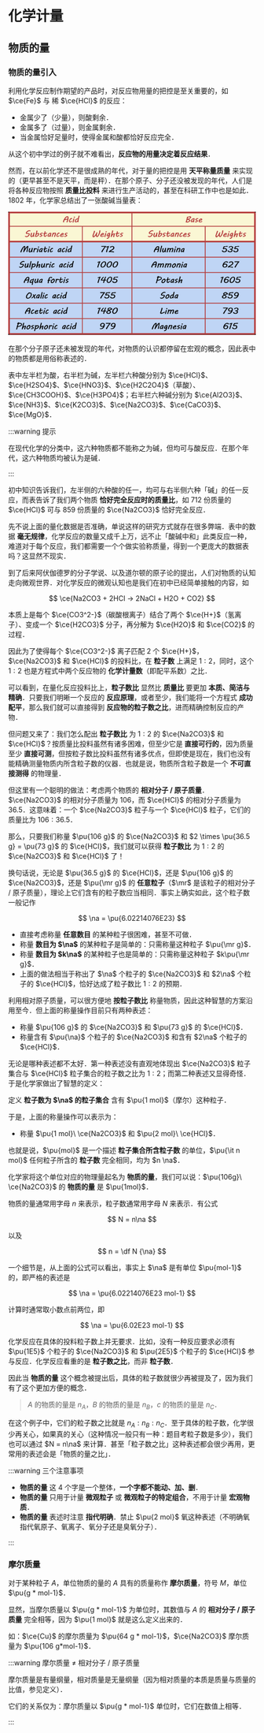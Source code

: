 # 化学计量

## 物质的量

### 物质的量引入

利用化学反应制作期望的产品时，对反应物用量的把控是至关重要的，如 $\ce{Fe}$ 与 稀 $\ce{HCl}$ 的反应：

- 金属少了（少量），则酸剩余．
- 金属多了（过量），则金属剩余．
- 当金属恰好足量时，使得金属和酸都恰好反应完全．

从这个初中学过的例子就不难看出，**反应物的用量决定着反应结果**．

然而，在以前化学还不是很成熟的年代，对于量的把控是用 **天平称量质量** 来实现的（更早甚至不是天平，而是秤）．在那个原子、分子还没被发现的年代，人们是将各种反应物按照 **质量比投料** 来进行生产活动的，甚至在科研工作中也是如此．1802 年，化学家总结出了一张酸碱当量表：

![酸碱当量表](./assets/mol/1.png)

在那个分子原子还未被发现的年代，对物质的认识都停留在宏观的概念，因此表中的物质都是用俗称表述的．

表中左半栏为酸，右半栏为碱，左半栏六种酸分别为 $\ce{HCl}$、$\ce{H2SO4}$、$\ce{HNO3}$、$\ce{H2C2O4}$（草酸）、$\ce{CH3COOH}$、$\ce{H3PO4}$；右半栏六种碱分别为 $\ce{Al2O3}$、$\ce{NH3}$、$\ce{K2CO3}$、$\ce{Na2CO3}$、$\ce{CaCO3}$、$\ce{MgO}$．

:::warning 提示

在现代化学的分类中，这六种物质都不能称之为碱，但均可与酸反应．在那个年代，这六种物质均被认为是碱．

:::

初中知识告诉我们，左半侧的六种酸的任一，均可与右半侧六种「碱」的任一反应，而表告诉了我们两个物质 **恰好完全反应时的质量比**，如 $712$ 份质量的 $\ce{HCl}$ 可与 $859$ 份质量的 $\ce{Na2CO3}$ 恰好完全反应．

先不说上面的量化数据是否准确，单说这样的研究方式就存在很多弊端．表中的数据 **毫无规律**，化学反应的数量又成千上万，远不止「酸碱中和」此类反应一种，难道对于每个反应，我们都需要一个个做实验称质量，得到一个更庞大的数据表吗？这显然不现实．

到了后来阿伏伽德罗的分子学说、以及道尔顿的原子论的提出，人们对物质的认知走向微观世界．对化学反应的微观认知也是我们在初中已经简单接触的内容，如

$$
\ce{Na2CO3 + 2HCl -> 2NaCl + H2O + CO2}
$$

本质上是每个 $\ce{CO3^2-}$（碳酸根离子）结合了两个 $\ce{H+}$（氢离子）、变成一个 $\ce{H2CO3}$ 分子，再分解为 $\ce{H2O}$ 和 $\ce{CO2}$ 的过程．

因此为了使得每个 $\ce{CO3^2-}$ 离子匹配 $2$ 个 $\ce{H+}$，$\ce{Na2CO3}$ 和 $\ce{HCl}$ 的投料比，在 **粒子数** 上满足 $1:2$，同时，这个 $1 : 2$ 也是方程式中两个反应物的 **化学计量数**（即配平系数）之比．

可以看到，在量化反应投料比上，**粒子数比** 显然比 **质量比** 要更加 **本质、简洁与精确**．只要我们明晰一个反应的 **反应原理**，或者至少，我们能将一个方程式 **成功配平**，那么我们就可以直接得到 **反应物的粒子数之比**，进而精确控制反应的产物．

但问题又来了：我们怎么配出 **粒子数比** 为 $1 : 2$ 的 $\ce{Na2CO3}$ 和 $\ce{HCl}$？按质量比投料虽然有诸多困难，但至少它是 **直接可行的**，因为质量至少 **直接可测**，但按粒子数比投料虽然有诸多优点，但即使是现在，我们也没有能精确测量物质内所含粒子数的仪器．也就是说，物质所含粒子数是一个 **不可直接测得** 的物理量．

但这里有一个聪明的做法：考虑两个物质的 **相对分子 / 原子质量**．$\ce{Na2CO3}$ 的相对分子质量为 $106$，而 $\ce{HCl}$ 的相对分子质量为 $36.5$．这意味着：一个 $\ce{Na2CO3}$ 粒子与一个 $\ce{HCl}$ 粒子，它们的质量比为 $106 : 36.5$．

那么，只要我们称量 $\pu{106 g}$ 的 $\ce{Na2CO3}$ 和 $2 \times \pu{36.5 g} = \pu{73 g}$ 的 $\ce{HCl}$，我们就可以获得 **粒子数比** 为 $1 : 2$ 的 $\ce{Na2CO3}$ 和 $\ce{HCl}$ 了！

换句话说，无论是 $\pu{36.5 g}$ 的 $\ce{HCl}$，还是 $\pu{106 g}$ 的 $\ce{Na2CO3}$，还是 $\pu{\mr g}$ 的 **任意粒子**（$\mr$ 是该粒子的相对分子 / 原子质量），理论上它们含有的粒子数应当相同．事实上确实如此，这个粒子数一般记作

$$
\na = \pu{6.02214076E23}
$$

- 直接考虑称量 **任意数目** 的某种粒子很困难，甚至不可做．
- 称量 **数目为 $\na$** 的某种粒子是简单的：只需称量这种粒子 $\pu{\mr g}$．
- 称量 **数目为 $k\na$** 的某种粒子也是简单的：只需称量这种粒子 $k\pu{\mr g}$．
- 上面的做法相当于称出了 $\na$ 个粒子的 $\ce{Na2CO3}$ 和 $2\na$ 个粒子的 $\ce{HCl}$，恰好达成了粒子数比 $1 : 2$ 的预期．

利用相对原子质量，可以很方便地 **按粒子数比** 称量物质，因此这种智慧的方案沿用至今．但上面的称量操作目前只有两种表述：

- 称量 $\pu{106 g}$ 的 $\ce{Na2CO3}$ 和 $\pu{73 g}$ 的 $\ce{HCl}$．
- 称量含有 $\pu{\na}$ 个粒子的 $\ce{Na2CO3}$ 和含有 $2\na$ 个粒子的 $\ce{HCl}$．

无论是哪种表述都不太好．第一种表述没有直观地体现出 $\ce{Na2CO3}$ 粒子集合与 $\ce{HCl}$ 粒子集合的粒子数之比为 $1 : 2$；而第二种表述又显得奇怪．于是化学家做出了智慧的定义：

定义 **粒子数为 $\na$ 的粒子集合** 含有 $\pu{1 mol}$（摩尔）这种粒子．

于是，上面的称量操作可以表示为：

- 称量 $\pu{1 mol}\ \ce{Na2CO3}$ 和 $\pu{2 mol}\ \ce{HCl}$．

也就是说，$\pu{mol}$ 是一个描述 **粒子集合所含粒子数** 的单位，$\pu{\it n mol}$ 任何粒子所含的 **粒子数** 完全相同，均为 $n \na$．

化学家将这个单位对应的物理量起名为 **物质的量**，我们可以说：$\pu{106g}\ \ce{Na2CO3}$ 的 **物质的量** 是 $\pu{1mol}$．

物质的量通常用字母 $n$ 来表示，粒子数通常用字母 $N$ 来表示．有公式

$$
N = n\na
$$

以及

$$
n = \df N {\na}
$$

一个细节是，从上面的公式可以看出，事实上 $\na$ 是有单位 $\pu{mol-1}$ 的，即严格的表述是

$$
\na = \pu{6.02214076E23 mol-1}
$$

计算时通常取小数点前两位，即

$$
\na = \pu{6.02E23 mol-1}
$$

化学反应在具体的投料粒子数上并无要求．比如，没有一种反应要求必须有 $\pu{1E5}$ 个粒子的 $\ce{Na2CO3}$ 和 $\pu{2E5}$ 个粒子的 $\ce{HCl}$ 参与反应．化学反应看重的是 **粒子数之比**，而非 **粒子数**．

因此当 **物质的量** 这个概念被提出后，具体的粒子数就很少再被提及了，因为我们有了这个更加方便的概念．

> $A$ 的物质的量是 $n_A$，$B$ 的物质的量是 $n_B$，$c$ 的物质的量是 $n_C$．

在这个例子中，它们的粒子数之比就是 $n_A: n_B: n_C$．至于具体的粒子数，化学很少再关心，如果真的关心（这种情况一般只有一种：题目考粒子数是多少），我们也可以通过 $N = n\na$ 来计算．甚至「粒子数之比」这种表述都会很少再用，更常用的表述会是「物质的量之比」．

:::warning 三个注意事项

- **物质的量** 这 4 个字是一个整体，**一个字都不能动、加、删**．
- **物质的量** 只用于计量 **微观粒子** 或 **微观粒子的特定组合**，不用于计量 **宏观物质**．
- **物质的量** 表述时注意 **指代明确**．禁止 $\pu{2 mol}$ 氧这种表述（不明确氧指代氧原子、氧离子、氧分子还是臭氧分子）．

:::

### 摩尔质量

对于某种粒子 $A$，单位物质的量的 $A$ 具有的质量称作 **摩尔质量**，符号 $M$，单位 $\pu{g * mol-1}$．

显然，当摩尔质量以 $\pu{g * mol-1}$ 为单位时，其数值与 $A$ 的 **相对分子 / 原子质量** 完全相等，因为 $\pu{1 mol}$ 就是这么定义出来的．

如：$\ce{Cu}$ 的摩尔质量为 $\pu{64 g * mol-1}$，$\ce{Na2CO3}$ 摩尔质量为 $\pu{106 g*mol-1}$．

:::warning 摩尔质量 $\ne$ 相对分子 / 原子质量

摩尔质量是有量纲量，相对质量是无量纲量（因为相对质量的本质是质量与质量的比值，参见定义）．

它们的关系仅为：摩尔质量以 $\pu{g * mol-1}$ 单位时，它们在数值上相等．

:::
